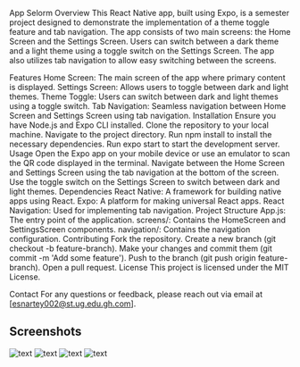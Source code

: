 App Selorm
Overview
This React Native app, built using Expo, is a semester project designed to demonstrate the implementation of a theme toggle feature and tab navigation. The app consists of two main screens: the Home Screen and the Settings Screen. Users can switch between a dark theme and a light theme using a toggle switch on the Settings Screen. The app also utilizes tab navigation to allow easy switching between the screens.

Features
Home Screen: The main screen of the app where primary content is displayed.
Settings Screen: Allows users to toggle between dark and light themes.
Theme Toggle: Users can switch between dark and light themes using a toggle switch.
Tab Navigation: Seamless navigation between Home Screen and Settings Screen using tab navigation.
Installation
Ensure you have Node.js and Expo CLI installed.
Clone the repository to your local machine.
Navigate to the project directory.
Run npm install to install the necessary dependencies.
Run expo start to start the development server.
Usage
Open the Expo app on your mobile device or use an emulator to scan the QR code displayed in the terminal.
Navigate between the Home Screen and Settings Screen using the tab navigation at the bottom of the screen.
Use the toggle switch on the Settings Screen to switch between dark and light themes.
Dependencies
React Native: A framework for building native apps using React.
Expo: A platform for making universal React apps.
React Navigation: Used for implementing tab navigation.
Project Structure
App.js: The entry point of the application.
screens/: Contains the HomeScreen and SettingsScreen components.
navigation/: Contains the navigation configuration.
Contributing
Fork the repository.
Create a new branch (git checkout -b feature-branch).
Make your changes and commit them (git commit -m 'Add some feature').
Push to the branch (git push origin feature-branch).
Open a pull request.
License
This project is licensed under the MIT License.

Contact
For any questions or feedback, please reach out via email at [esnartey002@st.ug.edu.gh.com].



## Screenshots
![text](assets/photo_1_2024-06-26_12-26-05.jpg) 
![text](assets/photo_2_2024-06-26_12-26-05.jpg) 
![text](assets/photo_3_2024-06-26_12-26-05.jpg) 
![text](assets/photo_4_2024-06-26_12-26-05.jpg)